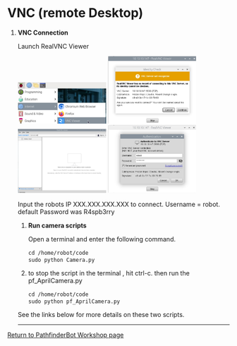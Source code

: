 # VNC (remote Desktop)

1. **VNC Connection**

    Launch RealVNC Viewer
   
     <img src="/zzimages/RealVNCViewer.jpg" width="200" > 

     <img src="/zzimages/VNC.jpg" width="200" > 

     <img src="/zzimages/VNC1.jpg" width="200" > 

     <img src="/zzimages/VNC2.jpg" width="200" > 

    Input the robots IP XXX.XXX.XXX.XXX to connect. Username = robot. default Password was R4spb3rry

    1. **Run camera scripts**
  
       Open a terminal and enter the following command.  
       ~~~
       cd /home/robot/code
       sudo python Camera.py
       ~~~
    1. to stop the script in the terminal , hit ctrl-c. then run the pf_AprilCamera.py 
       
       ~~~
       cd /home/robot/code
       sudo python pf_AprilCamera.py
       ~~~

      See the links below for more details on these two scripts. 
   
   ---

[Return to PathfinderBot Workshop page](/README.md)

